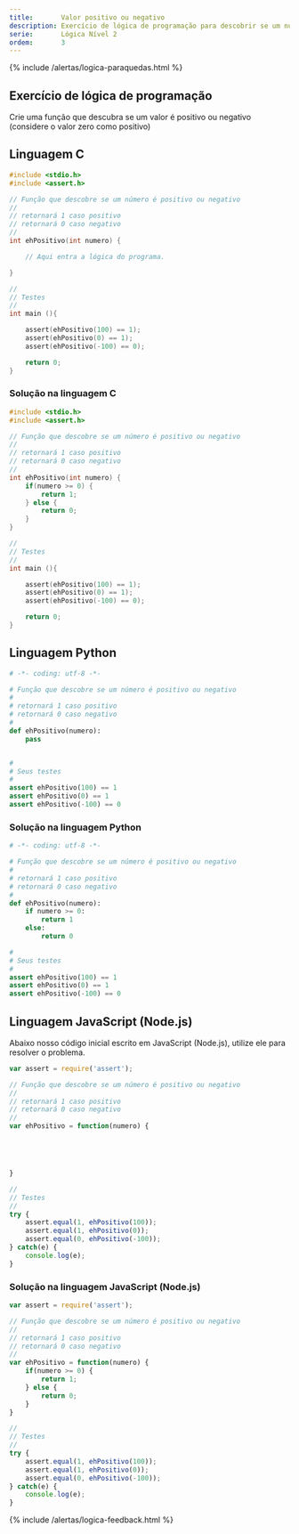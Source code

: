 ```yaml
---
title:       Valor positivo ou negativo
description: Exercício de lógica de programação para descobrir se um número é positivo ou negativo.
serie:       Lógica Nível 2
ordem:       3
---
```


{% include /alertas/logica-paraquedas.html %}

Exercício de lógica de programação
---
     
Crie uma função que descubra se um valor é positivo ou negativo (considere o valor zero como positivo)

        

Linguagem C
---


```c
#include <stdio.h>
#include <assert.h>

// Função que descobre se um número é positivo ou negativo
//
// retornará 1 caso positivo
// retornará 0 caso negativo
//
int ehPositivo(int numero) {

    // Aqui entra a lógica do programa.

}

//
// Testes
//
int main (){

    assert(ehPositivo(100) == 1);
    assert(ehPositivo(0) == 1);
    assert(ehPositivo(-100) == 0);

    return 0;
}
```


### Solução na linguagem C

```c
#include <stdio.h>
#include <assert.h>

// Função que descobre se um número é positivo ou negativo
//
// retornará 1 caso positivo
// retornará 0 caso negativo
//
int ehPositivo(int numero) {
	if(numero >= 0) {
		return 1;
	} else {
		return 0;
	}
}

//
// Testes
//
int main (){

    assert(ehPositivo(100) == 1);
    assert(ehPositivo(0) == 1);
    assert(ehPositivo(-100) == 0);

    return 0;
}
```



Linguagem Python
---

```python
# -*- coding: utf-8 -*-

# Função que descobre se um número é positivo ou negativo
#
# retornará 1 caso positivo
# retornará 0 caso negativo
#
def ehPositivo(numero):
    pass


#
# Seus testes
#
assert ehPositivo(100) == 1
assert ehPositivo(0) == 1
assert ehPositivo(-100) == 0
```


### Solução na linguagem Python


```python
# -*- coding: utf-8 -*-

# Função que descobre se um número é positivo ou negativo
#
# retornará 1 caso positivo
# retornará 0 caso negativo
#
def ehPositivo(numero):
	if numero >= 0:
		return 1
	else:
		return 0

#
# Seus testes
#
assert ehPositivo(100) == 1
assert ehPositivo(0) == 1
assert ehPositivo(-100) == 0
```


Linguagem JavaScript (Node.js)
---

Abaixo nosso código inicial escrito em JavaScript (Node.js), utilize ele para resolver o problema.


```javascript
var assert = require('assert');

// Função que descobre se um número é positivo ou negativo
//
// retornará 1 caso positivo
// retornará 0 caso negativo
//
var ehPositivo = function(numero) {





}

//
// Testes
//
try {
    assert.equal(1, ehPositivo(100));
    assert.equal(1, ehPositivo(0));
    assert.equal(0, ehPositivo(-100));
} catch(e) {
    console.log(e);
}
```


### Solução na linguagem JavaScript (Node.js)


```javascript
var assert = require('assert');

// Função que descobre se um número é positivo ou negativo
//
// retornará 1 caso positivo
// retornará 0 caso negativo
//
var ehPositivo = function(numero) {
    if(numero >= 0) {
        return 1;
    } else {
        return 0;
    }
}

//
// Testes
//
try {
    assert.equal(1, ehPositivo(100));
    assert.equal(1, ehPositivo(0));
    assert.equal(0, ehPositivo(-100));
} catch(e) {
    console.log(e);
}
```

{% include /alertas/logica-feedback.html %}